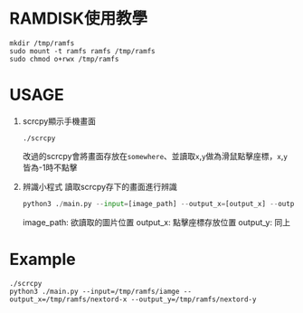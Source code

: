 # RAMDISK使用教學
```
mkdir /tmp/ramfs
sudo mount -t ramfs ramfs /tmp/ramfs
sudo chmod o+rwx /tmp/ramfs
```

# USAGE
1. scrcpy顯示手機畫面
    ```
    ./scrcpy
    ```
    改過的scrcpy會將畫面存放在`somewhere`、並讀取`x`,`y`做為滑鼠點擊座標，`x`,`y`皆為-1時不點擊

2. 辨識小程式
    讀取scrcpy存下的畫面進行辨識
    ```python
    python3 ./main.py --input=[image_path] --output_x=[output_x] --output_y=[output_y]
    ```
    image_path: 欲讀取的圖片位置
    output_x: 點擊座標存放位置
    output_y: 同上

# Example
```
./scrcpy
python3 ./main.py --input=/tmp/ramfs/iamge --output_x=/tmp/ramfs/nextord-x --output_y=/tmp/ramfs/nextord-y
```